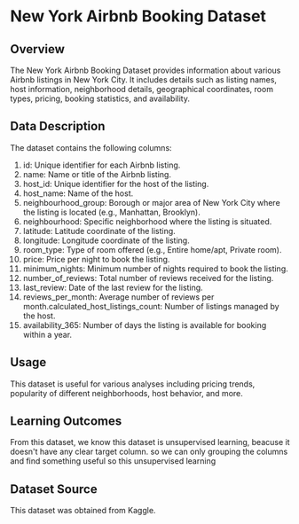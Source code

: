 # New York Airbnb Booking Dataset
## Overview
The New York Airbnb Booking Dataset provides information about various Airbnb listings in New York City. 
It includes details such as listing names, host information, neighborhood details, geographical coordinates, room types, pricing, booking statistics, and availability.

## Data Description
The dataset contains the following columns:

1. id: Unique identifier for each Airbnb listing.
2. name: Name or title of the Airbnb listing.
3. host_id: Unique identifier for the host of the listing.
4. host_name: Name of the host.
5. neighbourhood_group: Borough or major area of New York City where the listing is located (e.g., Manhattan, Brooklyn).
6. neighbourhood: Specific neighborhood where the listing is situated.
7. latitude: Latitude coordinate of the listing.
8. longitude: Longitude coordinate of the listing.
9. room_type: Type of room offered (e.g., Entire home/apt, Private room).
10. price: Price per night to book the listing.
11. minimum_nights: Minimum number of nights required to book the listing.
12. number_of_reviews: Total number of reviews received for the listing.
13. last_review: Date of the last review for the listing.
14. reviews_per_month: Average number of reviews per month.calculated_host_listings_count: Number of listings managed by the host.
15. availability_365: Number of days the listing is available for booking within a year.

## Usage
This dataset is useful for various analyses including pricing trends, popularity of different neighborhoods, host behavior, and more.

## Learning Outcomes
From this dataset, we know this dataset is unsupervised learning, beacuse it doesn't have any clear target column. so we can only grouping the columns and find something useful so this unsupervised learning

## Dataset Source
This dataset was obtained from Kaggle.
